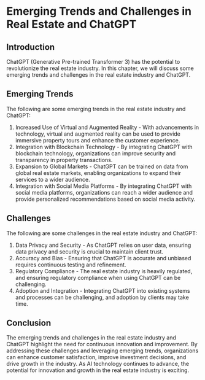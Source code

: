 Emerging Trends and Challenges in Real Estate and ChatGPT
=================================================================================================================

Introduction
------------

ChatGPT (Generative Pre-trained Transformer 3) has the potential to revolutionize the real estate industry. In this chapter, we will discuss some emerging trends and challenges in the real estate industry and ChatGPT.

Emerging Trends
---------------

The following are some emerging trends in the real estate industry and ChatGPT:

1. Increased Use of Virtual and Augmented Reality - With advancements in technology, virtual and augmented reality can be used to provide immersive property tours and enhance the customer experience.
2. Integration with Blockchain Technology - By integrating ChatGPT with blockchain technology, organizations can improve security and transparency in property transactions.
3. Expansion to Global Markets - ChatGPT can be trained on data from global real estate markets, enabling organizations to expand their services to a wider audience.
4. Integration with Social Media Platforms - By integrating ChatGPT with social media platforms, organizations can reach a wider audience and provide personalized recommendations based on social media activity.

Challenges
----------

The following are some challenges in the real estate industry and ChatGPT:

1. Data Privacy and Security - As ChatGPT relies on user data, ensuring data privacy and security is crucial to maintain client trust.
2. Accuracy and Bias - Ensuring that ChatGPT is accurate and unbiased requires continuous testing and refinement.
3. Regulatory Compliance - The real estate industry is heavily regulated, and ensuring regulatory compliance when using ChatGPT can be challenging.
4. Adoption and Integration - Integrating ChatGPT into existing systems and processes can be challenging, and adoption by clients may take time.

Conclusion
----------

The emerging trends and challenges in the real estate industry and ChatGPT highlight the need for continuous innovation and improvement. By addressing these challenges and leveraging emerging trends, organizations can enhance customer satisfaction, improve investment decisions, and drive growth in the industry. As AI technology continues to advance, the potential for innovation and growth in the real estate industry is exciting.
